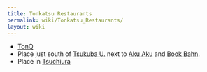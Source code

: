 ```yaml
---
title: Tonkatsu Restaurants
permalink: wiki/Tonkatsu_Restaurants/
layout: wiki
---
```


-   [TonQ](/wiki/TonQ "wikilink")
-   Place just south of [Tsukuba U.](/wiki/Tsukuba_U. "wikilink") next to [Aku
    Aku](/wiki/Aku_Aku "wikilink") and [Book Bahn](Book_Bahn "wikilink").
-   Place in [Tsuchiura](/wiki/Tsuchiura "wikilink")

